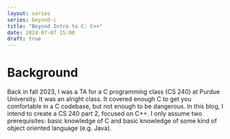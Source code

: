 ```yaml
---
layout: series
series: beyond-c
title: "Beyond Intro to C: C++"
date: 2024-07-07 15:00
draft: true
---
```




# Background
Back in fall 2023, I was a TA for a C programming class (CS 240) at Purdue University. 
It was an alright class. It covered enough C to get you comfortable in a C codebase,
but not enough to be dangerous. In this blog, I intend to create a CS 240 part 2,
focused on C++. I only assume two prerequisites: basic knowledge of C and basic
knowledge of some kind of object oriented language (e.g. Java).

